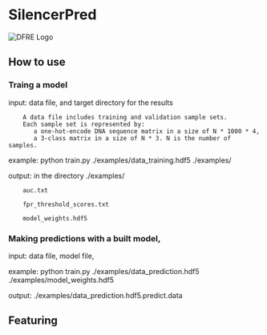# SilencerPred

![DFRE Logo](muholland.png)

## How to use
### Traing a model 
input: data file, and target directory for the results

        A data file includes training and validation sample sets. 
        Each sample set is represented by:
           a one-hot-encode DNA sequence matrix in a size of N * 1000 * 4, 
           a 3-class matrix in a size of N * 3. N is the number of samples.
 
example:
python train.py  ./examples/data_training.hdf5 ./examples/

output: in the directory ./examples/

        auc.txt

        fpr_threshold_scores.txt
        
        model_weights.hdf5
 
 
### Making predictions with a built model, 
input: data file, model file, 
 
example:
python train.py ./examples/data_prediction.hdf5 ./examples/model_weights.hdf5

output: ./examples/data_prediction.hdf5.predict.data

## Featuring
